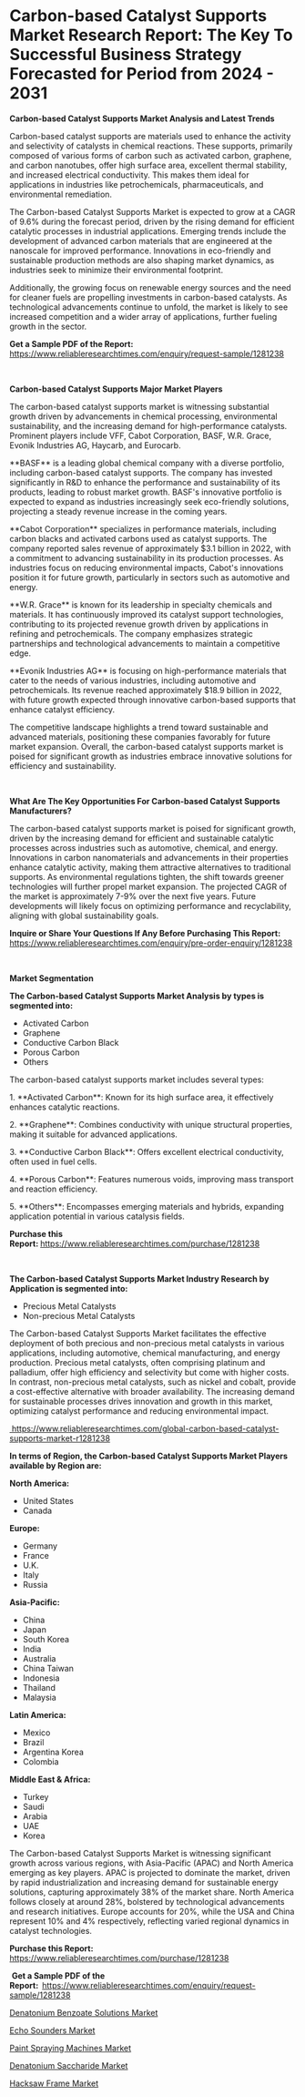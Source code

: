 <p><h1>Carbon-based Catalyst Supports Market Research Report: The Key To Successful Business Strategy Forecasted for Period from 2024 - 2031</h1></p><p><strong>Carbon-based Catalyst Supports Market Analysis and Latest Trends</strong></p>
<p><p>Carbon-based catalyst supports are materials used to enhance the activity and selectivity of catalysts in chemical reactions. These supports, primarily composed of various forms of carbon such as activated carbon, graphene, and carbon nanotubes, offer high surface area, excellent thermal stability, and increased electrical conductivity. This makes them ideal for applications in industries like petrochemicals, pharmaceuticals, and environmental remediation.</p><p>The Carbon-based Catalyst Supports Market is expected to grow at a CAGR of 9.6% during the forecast period, driven by the rising demand for efficient catalytic processes in industrial applications. Emerging trends include the development of advanced carbon materials that are engineered at the nanoscale for improved performance. Innovations in eco-friendly and sustainable production methods are also shaping market dynamics, as industries seek to minimize their environmental footprint.</p><p>Additionally, the growing focus on renewable energy sources and the need for cleaner fuels are propelling investments in carbon-based catalysts. As technological advancements continue to unfold, the market is likely to see increased competition and a wider array of applications, further fueling growth in the sector.</p></p>
<p><strong>Get a Sample PDF of the Report:&nbsp;</strong> <a href="https://www.reliableresearchtimes.com/enquiry/request-sample/1281238?utm_campaign=1266&utm_medium=2&utm_source=Github&utm_content=ia&utm_term=30092024&utm_id=carbon-based-catalyst-supports">https://www.reliableresearchtimes.com/enquiry/request-sample/1281238</a></p>
<p>&nbsp;</p>
<p><strong>Carbon-based Catalyst Supports Major Market Players</strong></p>
<p><p>The carbon-based catalyst supports market is witnessing substantial growth driven by advancements in chemical processing, environmental sustainability, and the increasing demand for high-performance catalysts. Prominent players include VFF, Cabot Corporation, BASF, W.R. Grace, Evonik Industries AG, Haycarb, and Eurocarb. </p><p>**BASF** is a leading global chemical company with a diverse portfolio, including carbon-based catalyst supports. The company has invested significantly in R&D to enhance the performance and sustainability of its products, leading to robust market growth. BASF's innovative portfolio is expected to expand as industries increasingly seek eco-friendly solutions, projecting a steady revenue increase in the coming years.</p><p>**Cabot Corporation** specializes in performance materials, including carbon blacks and activated carbons used as catalyst supports. The company reported sales revenue of approximately $3.1 billion in 2022, with a commitment to advancing sustainability in its production processes. As industries focus on reducing environmental impacts, Cabot's innovations position it for future growth, particularly in sectors such as automotive and energy.</p><p>**W.R. Grace** is known for its leadership in specialty chemicals and materials. It has continuously improved its catalyst support technologies, contributing to its projected revenue growth driven by applications in refining and petrochemicals. The company emphasizes strategic partnerships and technological advancements to maintain a competitive edge.</p><p>**Evonik Industries AG** is focusing on high-performance materials that cater to the needs of various industries, including automotive and petrochemicals. Its revenue reached approximately $18.9 billion in 2022, with future growth expected through innovative carbon-based supports that enhance catalyst efficiency.</p><p>The competitive landscape highlights a trend toward sustainable and advanced materials, positioning these companies favorably for future market expansion. Overall, the carbon-based catalyst supports market is poised for significant growth as industries embrace innovative solutions for efficiency and sustainability.</p></p>
<p>&nbsp;</p>
<p><strong>What Are The Key Opportunities For Carbon-based Catalyst Supports Manufacturers?</strong></p>
<p><p>The carbon-based catalyst supports market is poised for significant growth, driven by the increasing demand for efficient and sustainable catalytic processes across industries such as automotive, chemical, and energy. Innovations in carbon nanomaterials and advancements in their properties enhance catalytic activity, making them attractive alternatives to traditional supports. As environmental regulations tighten, the shift towards greener technologies will further propel market expansion. The projected CAGR of the market is approximately 7-9% over the next five years. Future developments will likely focus on optimizing performance and recyclability, aligning with global sustainability goals.</p></p>
<p><strong>Inquire or Share Your Questions If Any Before Purchasing This Report:</strong> <a href="https://www.reliableresearchtimes.com/enquiry/pre-order-enquiry/1281238?utm_campaign=1266&utm_medium=2&utm_source=Github&utm_content=ia&utm_term=30092024&utm_id=carbon-based-catalyst-supports">https://www.reliableresearchtimes.com/enquiry/pre-order-enquiry/1281238</a></p>
<p>&nbsp;</p>
<p><strong>Market Segmentation</strong></p>
<p><strong>The Carbon-based Catalyst Supports Market Analysis by types is segmented into:</strong></p>
<p><ul><li>Activated Carbon</li><li>Graphene</li><li>Conductive Carbon Black</li><li>Porous Carbon</li><li>Others</li></ul></p>
<p><p>The carbon-based catalyst supports market includes several types: </p><p>1. **Activated Carbon**: Known for its high surface area, it effectively enhances catalytic reactions. </p><p>2. **Graphene**: Combines conductivity with unique structural properties, making it suitable for advanced applications. </p><p>3. **Conductive Carbon Black**: Offers excellent electrical conductivity, often used in fuel cells. </p><p>4. **Porous Carbon**: Features numerous voids, improving mass transport and reaction efficiency. </p><p>5. **Others**: Encompasses emerging materials and hybrids, expanding application potential in various catalysis fields.</p></p>
<p><strong>Purchase this Report:&nbsp;</strong><a href="https://www.reliableresearchtimes.com/purchase/1281238?utm_campaign=1266&utm_medium=2&utm_source=Github&utm_content=ia&utm_term=30092024&utm_id=carbon-based-catalyst-supports">https://www.reliableresearchtimes.com/purchase/1281238</a></p>
<p>&nbsp;</p>
<p><strong>The Carbon-based Catalyst Supports Market Industry Research by Application is segmented into:</strong></p>
<p><ul><li>Precious Metal Catalysts</li><li>Non-precious Metal Catalysts</li></ul></p>
<p><p>The Carbon-based Catalyst Supports Market facilitates the effective deployment of both precious and non-precious metal catalysts in various applications, including automotive, chemical manufacturing, and energy production. Precious metal catalysts, often comprising platinum and palladium, offer high efficiency and selectivity but come with higher costs. In contrast, non-precious metal catalysts, such as nickel and cobalt, provide a cost-effective alternative with broader availability. The increasing demand for sustainable processes drives innovation and growth in this market, optimizing catalyst performance and reducing environmental impact.</p></p>
<p><a href="https://www.reliableresearchtimes.com/global-carbon-based-catalyst-supports-market-r1281238?utm_campaign=1266&utm_medium=2&utm_source=Github&utm_content=ia&utm_term=30092024&utm_id=carbon-based-catalyst-supports">&nbsp;https://www.reliableresearchtimes.com/global-carbon-based-catalyst-supports-market-r1281238</a></p>
<p><strong>In terms of Region, the Carbon-based Catalyst Supports Market Players available by Region are:</strong></p>
<p>
    <p> <strong> North America: </strong>
        <ul>
            <li>United States</li>
            <li>Canada</li>
        </ul>
        </p> 
    <p> <strong> Europe: </strong>
        <ul>
            <li>Germany</li>
            <li>France</li>
            <li>U.K.</li>
            <li>Italy</li>
            <li>Russia</li>
        </ul>
        </p> 
    <p> <strong> Asia-Pacific: </strong>
        <ul>
            <li>China</li>
            <li>Japan</li>
            <li>South Korea</li>
            <li>India</li>
            <li>Australia</li>
            <li>China Taiwan</li>
            <li>Indonesia</li>
            <li>Thailand</li>
            <li>Malaysia</li>
        </ul>
        </p> 
    <p> <strong> Latin America: </strong>
        <ul>
            <li>Mexico</li>
            <li>Brazil</li>
            <li>Argentina Korea</li>
            <li>Colombia</li>
        </ul>
        </p> 
    <p> <strong> Middle East & Africa: </strong>
        <ul>
            <li>Turkey</li>
            <li>Saudi</li>
            <li>Arabia</li>
            <li>UAE</li>
            <li>Korea</li>
        </ul>
    </p>
    </p>
<p><p>The Carbon-based Catalyst Supports Market is witnessing significant growth across various regions, with Asia-Pacific (APAC) and North America emerging as key players. APAC is projected to dominate the market, driven by rapid industrialization and increasing demand for sustainable energy solutions, capturing approximately 38% of the market share. North America follows closely at around 28%, bolstered by technological advancements and research initiatives. Europe accounts for 20%, while the USA and China represent 10% and 4% respectively, reflecting varied regional dynamics in catalyst technologies.</p></p>
<p><strong>Purchase this Report: </strong><a href="https://www.reliableresearchtimes.com/purchase/1281238?utm_campaign=1266&utm_medium=2&utm_source=Github&utm_content=ia&utm_term=30092024&utm_id=carbon-based-catalyst-supports">https://www.reliableresearchtimes.com/purchase/1281238</a></p>
<p>&nbsp;<strong>Get a Sample PDF of the Report:&nbsp;&nbsp;</strong><a href="https://www.reliableresearchtimes.com/enquiry/request-sample/1281238?utm_campaign=1266&utm_medium=2&utm_source=Github&utm_content=ia&utm_term=30092024&utm_id=carbon-based-catalyst-supports">https://www.reliableresearchtimes.com/enquiry/request-sample/1281238</a></p>
<p><strong></strong></p>
<p><p><a href="https://issuu.com/reportprime-2/docs/denatonium-benzoate-solutions-marke_faefd5538707de?utm_campaign=1266&utm_medium=2&utm_source=Github&utm_content=ia&utm_term=30092024&utm_id=carbon-based-catalyst-supports">Denatonium Benzoate Solutions Market</a></p><p><a href="https://www.linkedin.com/pulse/echo-sounders-market-size-share-trends-analysis-report-ied8f?utm_campaign=1266&utm_medium=2&utm_source=Github&utm_content=ia&utm_term=30092024&utm_id=carbon-based-catalyst-supports">Echo Sounders Market</a></p><p><a href="https://www.linkedin.com/pulse/paint-spraying-machines-market-analysis-report-global-insights-jzyof?utm_campaign=1266&utm_medium=2&utm_source=Github&utm_content=ia&utm_term=30092024&utm_id=carbon-based-catalyst-supports">Paint Spraying Machines Market</a></p><p><a href="https://issuu.com/reportprime-2/docs/denatonium-saccharide-market-size-2_d3a9c2944db5c4?utm_campaign=1266&utm_medium=2&utm_source=Github&utm_content=ia&utm_term=30092024&utm_id=carbon-based-catalyst-supports">Denatonium Saccharide Market</a></p><p><a href="https://www.linkedin.com/pulse/global-hacksaw-frame-market-share-growth-opportunities-8opwf?utm_campaign=1266&utm_medium=2&utm_source=Github&utm_content=ia&utm_term=30092024&utm_id=carbon-based-catalyst-supports">Hacksaw Frame Market</a></p></p>